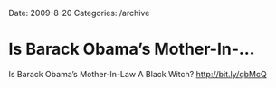 Date: 2009-8-20
Categories: /archive

# Is Barack Obama’s Mother-In-...

Is Barack Obama’s Mother-In-Law A Black Witch? <a href="http://bit.ly/qbMcQ" rel="nofollow">http://bit.ly/qbMcQ</a>
